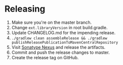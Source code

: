 # Releasing

1. Make sure you're on the master branch.
2. Change `ext.libraryVersion` in root build.gradle.
3. Update CHANGELOG.md for the impending release.
4. `./gradlew clean assembleRelease && ./gradlew publishReleasePublicationToMavenCentralRepository`
5. Visit [Sonatype Nexus](https://oss.sonatype.org/#stagingRepositories) and release the artifacts.
6. Commit and push the release changes to master.
7. Create the release tag on GitHub.
